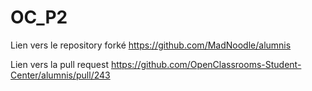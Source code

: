 # OC_P2
Lien vers le repository forké
https://github.com/MadNoodle/alumnis

Lien vers la pull request
https://github.com/OpenClassrooms-Student-Center/alumnis/pull/243
